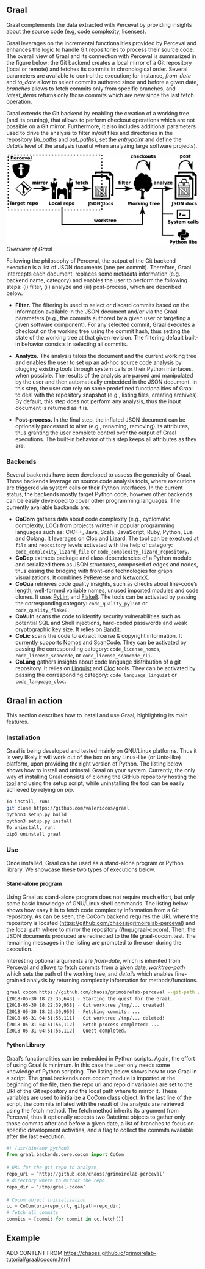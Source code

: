 ## Graal

Graal complements the data extracted with Perceval by providing insights about the source code (e.g, code complexity, licenses).

Graal leverages on the incremental functionalities provided by Perceval and enhances the logic to handle Git repositories
to process their source code. The overall view of Graal and its connection with Perceval is summarized in the figure below: the Git backend creates a local mirror of a Git repository (local or
remote) and fetches its commits in chronological order. Several parameters are available to control the execution; for instance, *from_date* and *to_date* allow to select commits authored since
and before a given date, *branches* allows to fetch commits only from specific branches, and *latest_items* returns only those commits which are new since the last fetch operation.

Graal extends the Git backend by enabling the creation of a working tree (and its pruning), that allows to perform checkout operations which are not possible on a Git mirror. Furthermore,
it also includes additional parameters used to drive the analysis to filter in/out files and directories in the repository (*in_paths* and *out_paths*), set the *entrypoint* and define the *details* level
of the analysis (useful when analyzing large software projects).

![](../assets/graal.png)
*Overview of Graal*

Following the philosophy of Perceval, the output of the Git backend execution is a list of JSON documents (one per
commit). Therefore, Graal intercepts each document, replaces some metadata information (e.g., backend name, category) and
enables the user to perform the following steps: (i) filter, (ii)
analyze and (iii) post-process, which are described below.

- **Filter.**
    The filtering is used to select or discard commits based on the information available in the JSON document
    and/or via the Graal parameters (e.g., the commits authored by a given user or targeting a given software component).
    For any selected commit, Graal executes a checkout on the working tree using the commit hash, thus setting the state of
    the working tree at that given revision. The filtering default built-in behavior consists in selecting all commits.

- **Analyze.**
    The analysis takes the document and the current working tree and enables the user to set up an ad-hoc
    source code analysis by plugging existing tools through system calls or their Python interfaces, when possible. The results of
    the analysis are parsed and manipulated by the user and then automatically embedded in the JSON document. In this step,
    the user can rely on some predefined functionalities of Graal to deal with the repository snapshot (e.g., listing files, creating
    archives). By default, this step does not perform any analysis, thus the input document is returned as it is.

- **Post-process.**
    In the final step, the inflated JSON document can be optionally processed to alter (e.g., renaming, removing) its attributes, thus granting the user complete control 
    over the output of Graal executions. The built-in behavior of this step keeps all attributes as they are.
 
### Backends
Several backends have been developed to assess the genericity of Graal. Those backends leverage on source code analysis
tools, where executions are triggered via system calls or their Python interfaces. In the current status, the backends
mostly target Python code, however other backends can be easily developed to cover other programming languages. The
currently available backends are:
- **CoCom** gathers data about code complexity (e.g., cyclomatic complexity, LOC) from projects written in popular programming languages such as: C/C++, Java, Scala, JavaScript, Ruby, Python, Lua and Golang. It leverages on [Cloc](http://cloc.sourceforge.net/) and [Lizard](https://github.com/terryyin/lizard). The tool can be exectued at `file` and `repository` levels activated with the help of category: `code_complexity_lizard_file` or `code_complexity_lizard_repository`.
- **CoDep** extracts package and class dependencies of a Python module and serialized them as JSON structures, composed of edges and nodes, thus easing the bridging with front-end technologies for graph visualizations. It combines [PyReverse](https://pypi.org/project/pyreverse/) and [NetworkX](https://networkx.github.io/).
- **CoQua** retrieves code quality insights, such as checks about line-code’s length, well-formed variable names, unused imported modules and code clones. It uses [PyLint](https://www.pylint.org/) and [Flake8](http://flake8.pycqa.org/en/latest/index.html). The tools can be activated by passing the corresponding category: `code_quality_pylint` or `code_quality_flake8`.
- **CoVuln** scans the code to identify security vulnerabilities such as potential SQL and Shell injections, hard-coded passwords and weak cryptographic key size. It relies on [Bandit](https://github.com/PyCQA/bandit).
- **CoLic** scans the code to extract license & copyright information. It currently supports [Nomos](https://github.com/fossology/fossology/tree/master/src/nomos) and [ScanCode](https://github.com/nexB/scancode-toolkit). They can be activated by passing the corresponding category: `code_license_nomos`, `code_license_scancode`, or `code_license_scancode_cli`.
- **CoLang** gathers insights about code language distribution of a git repository. It relies on [Linguist](https://github.com/github/linguist) and [Cloc](http://cloc.sourceforge.net/) tools. They can be activated by passing the corresponding category: `code_language_linguist` or `code_language_cloc`.

## Graal in action
This section describes how to install and use Graal, highlighting its main features.

### Installation

Graal is being developed and tested mainly on GNU/Linux platforms. Thus it is very likely it will work out of the box
on any Linux-like (or Unix-like) platform, upon providing the right version of Python. The listing below shows how to install and uninstall Graal on your system. Currently, the only way of installing Graal consists of cloning the GitHub repository
hosting the [tool](https://github.com/chaoss/grimoirelab-graal) and using the setup script, while uninstalling the tool can be easily achieved by relying on *pip*.

```bash
To install, run:
git clone https://github.com/valeriocos/graal
python3 setup.py build
python3 setup.py install
To uninstall, run:
pip3 uninstall graal
```

### Use

Once installed, Graal can be used as a stand-alone program or Python library. We showcase these two types of executions below.

#### Stand-alone program
Using Graal as stand-alone program does not require much effort, but only some basic knowledge of GNU/Linux shell commands. The listing below shows
how easy it is to fetch code complexity information from a Git repository. As can be seen, the CoCom backend requires the URL where the repository is located (https://github.com/chaoss/grimoirelab-perceval) and the local path where to
mirror the repository (/tmp/graal-cocom). Then, the JSON documents produced are redirected to the file graal-cocom.test. The remaining messages in the listing are prompted to the user
during the execution. 

Interesting optional arguments are *from-date*, which is inherited from Perceval and allows to fetch commits from a given date, *worktree-path* which sets the path of the working tree,
and *details* which enables fine-grained analysis by returning complexity information for methods/functions.

```bash
graal cocom https://github.com/chaoss/grimoirelab-perceval --git-path /tmp/graal-cocom > /graal-cocom.test
[2018-05-30 18:22:35,643] - Starting the quest for the Graal.
[2018-05-30 18:22:39,958] - Git worktree /tmp/... created!
[2018-05-30 18:22:39,959] - Fetching commits: ...
[2018-05-31 04:51:56,111] - Git worktree /tmp/... deleted!
[2018-05-31 04:51:56,112] - Fetch process completed: ...
[2018-05-31 04:51:56,112] - Quest completed.
```

#### Python Library
Graal’s functionalities can be embedded in Python scripts. Again, the effort of using Graal is minimum. In this case the user only needs some knowledge of Python
scripting. The listing below shows how to use Graal in a script. The graal.backends.core.cocom module is imported at the beginning of the file, then the repo uri and repo dir variables
are set to the URI of the Git repository and the local path where to mirror it. These variables are used to initialize a CoCom class object. In the last line of the script, the commits
inflated with the result of the analysis are retrieved using the fetch method. The fetch method inherits its argument from Perceval, thus it optionally accepts two Datetime objects to
gather only those commits after and before a given date, a list of branches to focus on specific development activities, and a flag to collect the commits available after the last execution.

```python
#! /usr/bin/env python3
from graal.backends.core.cocom import CoCom

# URL for the git repo to analyze
repo_uri = ’http://github.com/chaoss/grimoirelab-perceval’
# directory where to mirror the repo
repo_dir = ’/tmp/graal-cocom’

# Cocom object initialization
cc = CoCom(uri=repo_url, gitpath=repo_dir)
# fetch all commits
commits = [commit for commit in cc.fetch()]
```

## Example
ADD CONTENT FROM https://chaoss.github.io/grimoirelab-tutorial/graal/cocom.html